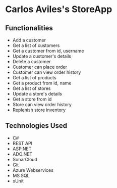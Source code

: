 # Carlos Aviles's StoreApp

## Functionalities
- Add a customer
- Get a list of customers
- Get a customer from id, username
- Update a customer's details
- Delete a customer
- Customer can place order
- Customer can view order history
- Get a list of products
- Get a product from id, name
- Get a list of stores
- Update a store's details
- Get a store from id
- Store can view order history
- Replenish store inventory

## Technologies Used
- C#
- REST API
- ASP.NET
- ADO.NET
- SonarCloud
- Git
- Azure Webservices
- MS SQL
- xUnit
